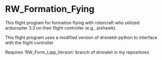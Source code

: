# RW_Formation_Fying

This flight program for formation flying with rotorcraft who utilized arducopter 3.3 on their flight controller (e.g., pixhawk).

This flight program uses a modified version of dronekit-python to interface with the flight controller

Requires 'RW_Form_Lipp_Version' branch of dronekit in my repositores
